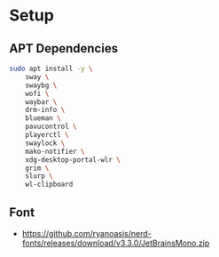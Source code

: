 # Setup

## APT Dependencies
``` bash
sudo apt install -y \
    sway \
    swaybg \
    wofi \
    waybar \
    drm-info \
    blueman \
    pavucontrol \
    playerctl \
    swaylock \
    mako-notifier \
    xdg-desktop-portal-wlr \
    grim \
    slurp \
    wl-clipboard
```
## Font
- https://github.com/ryanoasis/nerd-fonts/releases/download/v3.3.0/JetBrainsMono.zip

